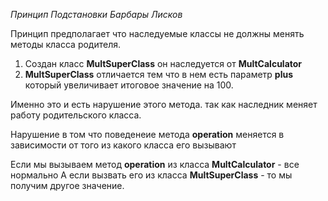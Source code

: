 *Принцип Подстановки Барбары Лисков*

Принцип предполагает что наследуемые классы не должны менять методы класса родителя.

1. Создан класс **MultSuperClass** он наследуется от **MultCalculator** 
2. **MultSuperClass** отличается тем что в нем есть параметр **plus** который увеличивает итоговое значение на 100.

Именно это и есть нарушение этого метода. так как наследник меняет работу родительского класса.

Нарушение в том что поведенеие метода **operation** меняется в зависимости от того из какого класса его вызывают

Если мы вызываем метод **operation** из класса **MultCalculator** - все нормально
А если вызвать его из класса **MultSuperClass** - то мы получим другое значение.

